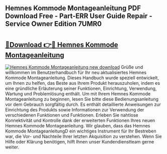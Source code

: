 ## Hemnes Kommode Montageanleitung PDF Download Free - Part-ERR User Guide Repair - Service Owner Edition 7UMR0

# <h2><a href="http://df8avj.blite.top/?on=Hemnes+Kommode+Montageanleitung">🔗Download 👉🔴 Hemnes Kommode Montageanleitung</a></h2>

[![Hemnes Kommode Montageanleitung new download](https://i.imgur.com/lujVjoI.png)](http://df8avj.blite.top/?on=Hemnes+Kommode+Montageanleitung)
Grüße und willkommen im Benutzerhandbuch für Ihr neu aktualisiertes Hemnes Kommode Montageanleitung. Dieses Handbuch wurde speziell entwickelt, um Ihnen zu helfen, das Beste aus Ihrem Produkt herauszuholen, indem es eine gründliche Erläuterung seiner Funktionen, Einrichtung, Verwendung, Wartung und Problemlösung enthält. Um mit Ihrem Hemnes Kommode Montageanleitung zu beginnen, lesen Sie bitte diese Bedienungsanleitung vor dem Gebrauch sorgfältig durch. Es enthält detaillierte Anweisungen zur Einrichtung des Produkts sowie Informationen zur Verwendung der verschiedenen Funktionen und Funktionen. Erleben Sie nahtlose Konnektivität und Kontrolle dank der erweiterten Funktionen Ihres neuen Hemnes Kommode Montageanleitung. Wir glauben, dass das Hemnes Kommode MontageanleitungD ein wichtiges Instrument für Ihr Bestreben war, die Vor- und Nachteile Ihrer letzten Akquisition zu verstehen. Wenn Sie Hilfe oder Klärung benötigen, hilft Ihnen unser Kundendienstteam gerne weiter.

